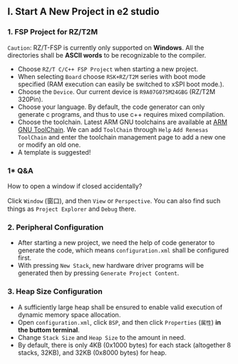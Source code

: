 ## I. Start A New Project in e2 studio

### 1. FSP Project for RZ/T2M
`Caution`: RZ/T-FSP is currently only supported on <b>Windows</b>. All the directories shall be <b>ASCII words</b> to be recognizable to the compiler. 

- Choose `RZ/T C/C++ FSP Project` when starting a new project.
- When selecting `Board` choose `RSK+RZ/T2M` series with boot mode specified (RAM execution can easily be switched to xSPI boot mode.).
- Choose the `Device`. Our current device is `R9A07G075M24GBG` (RZ/T2M 320Pin).
- Choose your language. By default, the code generator can only generate c programs, and thus to use c++ requires mixed compilation.
- Choose the toolchain. Latest ARM GNU toolchains are available at [ARM GNU ToolChain](https://developer.arm.com/downloads/-/arm-gnu-toolchain-downloads). We can add `ToolChain` through `Help` `Add Renesas ToolChain` and enter the toolchain management page to add a new one or modify an old one.
- A template is suggested!

### 1* Q&A
How to open a window if closed accidentally?

Click `Window` (窗口), and then `View` or `Perspective`. You can also find such things as `Project Explorer` and `Debug` there.

### 2. Peripheral Configuration
- After starting a new project, we need the help of code generator to generate the code, which means `configuration.xml` shall be configured first.   
- With pressing `New Stack`, new hardware driver programs will be generated then by pressing `Generate Project Content`.


### 3. Heap Size Configuration
- A sufficiently large heap shall be ensured to enable valid execution of dynamic memory space allocation.
- Open `configuration.xml`, click `BSP`, and then click `Properties` (`属性`) <b>in the buttom terminal</b>. 
- Change `Stack Size` and `Heap Size` to the amount in need.
- By default, there is only 4KB (0x1000 bytes) for each stack (altogether 8 stacks, 32KB), and 32KB (0x8000 bytes) for heap.